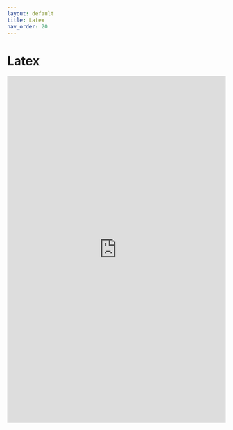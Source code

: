 ```yaml
---
layout: default
title: Latex
nav_order: 20
---
```


# Latex

<iframe src="https://arachnoid.com/latex/" width="100%" height="800" style="border:none;">
</iframe>
